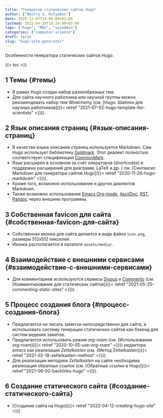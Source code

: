 ```yaml
---
title: "Генератор статических сайтов Hugo"
author: ["Dmitry S. Kulyabov"]
date: 2020-12-07T14:06:00+03:00
lastmod: 2022-04-28T18:24:00+03:00
tags: ["hugo", "MOC", "sysadmin"]
categories: ["computer-science"]
draft: false
slug: "hugo-site-generator"
---
```


Особенности генератора статических сайтов Hugo.

<!--more-->

{{< toc >}}


## <span class="section-num">1</span> Темы {#темы}

-   В рамах Hugo создан набор разнообразных тем.
-   Для сайта научного работника или научной группы можно рекомендовать набор тем Wowchemy (см. [Hugo. Шаблон для научных работников]({{< relref "2021-07-02-hugo-template-for-scientists" >}})).


## <span class="section-num">2</span> Язык описания страниц {#язык-описания-страниц}

-   В качестве языка описания страниц используется Markdown. Сам Hugo использует библиотеку [Goldmark](https://github.com/yuin/goldmark/). Этот диалект полностью соответствует спецификации [CommonMark](https://commonmark.org/).
-   Язык расширен в основном за счёт операторов (shortcodes) и поддержки расширений для диаграмм, LaTeX и др. ( см. [Синтаксис Markdown для генератора сайтов Hugo]({{< relref "2020-11-26-hugo-markdown" >}})).
-   Кроме того, возможно использование и других диалектов Markdown.
-   Также возможно использование [Emacs Org-mode](https://github.com/niklasfasching/go-org), [AsciiDoc](https://asciidoctor.org/), [RST](http://docutils.sourceforge.net/rst.html), [Pandoc](https://www.pandoc.org/) через внешние программы.


## <span class="section-num">3</span> Собственная favicon для сайта {#собственная-favicon-для-сайта}

-   Собственная иконка для сайта делается в виде файла `icon.png`, размеры 512x512 пикселей.
-   Иконка располагается в каталоге `assets/media/`.


## <span class="section-num">4</span> Взаимодействие с внешними сервисами {#взаимодействие-с-внешними-сервисами}

-   Для комментариев используются сервисы [Disqus](https://disqus.com/) и [Commento](https://commento.io/) (см. [Комментирование для статических сайтов]({{< relref "2021-05-25-commenting-static-sites" >}})).


## <span class="section-num">5</span> Процесс создания блога {#процесс-создания-блога}

-   Предлагается не писать заметки непосредственно для сайта, а использовать систему генерации статических сайтов как бэкенд для систем ведения заметок.
-   Предлагается использовать режим _org-roam_ (см. [Использование org-roam]({{< relref "2020-10-05-use-org-roam" >}})) редактора _emacs_ как реализации _Zettelkasten_ (см. [Метод Zettelkasten]({{< relref "2021-02-18-zettelkasten-method" >}})).
-   Для реализации методики _Zettelkasten_ на сайте необходима реализация обратных ссылок (см. [Обратные ссылки в Hugo]({{< relref "2021-06-02-backlinks-hugo" >}})).


## <span class="section-num">6</span> Создание статического сайта {#создание-статического-сайта}

-   [Создание сайта на Hugo]({{< relref "2022-04-12-creating-hugo-site" >}})
